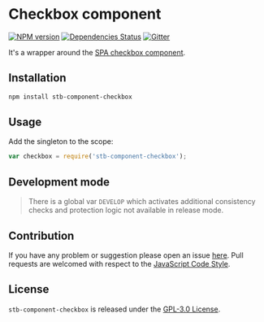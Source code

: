 Checkbox component
==================

[![NPM version](https://img.shields.io/npm/v/stb-component-checkbox.svg?style=flat-square)](https://www.npmjs.com/package/stb-component-checkbox)
[![Dependencies Status](https://img.shields.io/david/stbsdk/component-checkbox.svg?style=flat-square)](https://david-dm.org/stbsdk/component-checkbox)
[![Gitter](https://img.shields.io/badge/gitter-join%20chat-blue.svg?style=flat-square)](https://gitter.im/DarkPark/stbsdk)


It's a wrapper around the [SPA checkbox component](https://github.com/spasdk/component-checkbox).


## Installation ##

```bash
npm install stb-component-checkbox
```


## Usage ##

Add the singleton to the scope:

```js
var checkbox = require('stb-component-checkbox');
```


## Development mode ##

> There is a global var `DEVELOP` which activates additional consistency checks and protection logic not available in release mode.


## Contribution ##

If you have any problem or suggestion please open an issue [here](https://github.com/stbsdk/component-checkbox/issues).
Pull requests are welcomed with respect to the [JavaScript Code Style](https://github.com/DarkPark/jscs).


## License ##

`stb-component-checkbox` is released under the [GPL-3.0 License](http://opensource.org/licenses/GPL-3.0).
